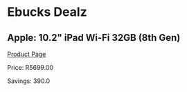 
# Ebucks Dealz
## Apple: 10.2" iPad Wi-Fi 32GB (8th Gen)
[Product Page](https://www.ebucks.com/web/shop/productSelected.do?prodId=1047445178&catId=247215548)

Price: R5699.00

Savings: 390.0


	